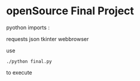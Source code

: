 # openSource Final Project

pyothon imports :

requests
json
tkinter
webbrowser


use 
```
./python final.py
```
to execute


